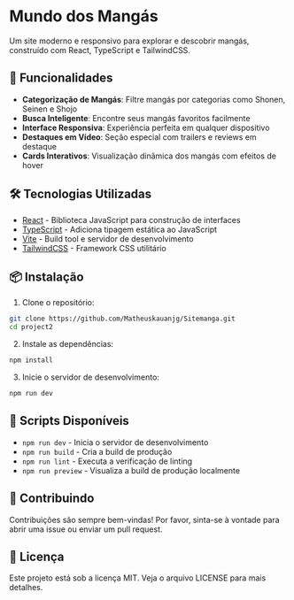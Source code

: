 # Mundo dos Mangás

Um site moderno e responsivo para explorar e descobrir mangás, construído com React, TypeScript e TailwindCSS.

## 🚀 Funcionalidades

- **Categorização de Mangás**: Filtre mangás por categorias como Shonen, Seinen e Shojo
- **Busca Inteligente**: Encontre seus mangás favoritos facilmente
- **Interface Responsiva**: Experiência perfeita em qualquer dispositivo
- **Destaques em Vídeo**: Seção especial com trailers e reviews em destaque
- **Cards Interativos**: Visualização dinâmica dos mangás com efeitos de hover

## 🛠️ Tecnologias Utilizadas

- [React](https://reactjs.org/) - Biblioteca JavaScript para construção de interfaces
- [TypeScript](https://www.typescriptlang.org/) - Adiciona tipagem estática ao JavaScript
- [Vite](https://vitejs.dev/) - Build tool e servidor de desenvolvimento
- [TailwindCSS](https://tailwindcss.com/) - Framework CSS utilitário

## 📦 Instalação

1. Clone o repositório:
```bash
git clone https://github.com/Matheuskauanjg/Sitemanga.git
cd project2
```

2. Instale as dependências:
```bash
npm install
```

3. Inicie o servidor de desenvolvimento:
```bash
npm run dev
```

## 🔧 Scripts Disponíveis

- `npm run dev` - Inicia o servidor de desenvolvimento
- `npm run build` - Cria a build de produção
- `npm run lint` - Executa a verificação de linting
- `npm run preview` - Visualiza a build de produção localmente

## 🤝 Contribuindo

Contribuições são sempre bem-vindas! Por favor, sinta-se à vontade para abrir uma issue ou enviar um pull request.

## 📝 Licença

Este projeto está sob a licença MIT. Veja o arquivo LICENSE para mais detalhes.
